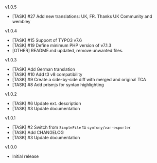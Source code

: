 v1.0.5
* [TASK] #27 Add new translations: UK, FR. Thanks UK Community and wembley

v1.0.4
* [TASK] #15 Support of TYPO3 v7.6
* [TASK] #19 Define minimum PHP version of v7.1.3
* [OTHER] README.md updated, remove unwanted files.

v1.0.3
* [TASK] Add German translation
* [TASK] #10 Add t3 v8 compatibility
* [TASK] #9 Create a side-by-side diff with merged and original TCA
* [TASK] #8 Add prismjs for syntax highlighting

v1.0.2
* [TASK] #6 Update ext. description
* [TASK] #3 Update documentation

v1.0.1
* [TASK] #2 Switch from `SimpleFile` to `symfony/var-exporter`
* [TASK] Add CHANGELOG
* [TASK] #3 Update documentation

v1.0.0
* Initial release